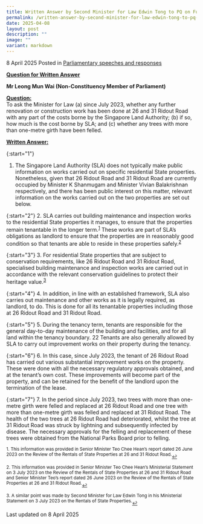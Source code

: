 ```yaml
---
title: Written Answer by Second Minister for Law Edwin Tong to PQ on Further Renovation Works and Felling of Trees at 26 and 31 Ridout Road
permalink: /written-answer-by-second-minister-for-law-edwin-tong-to-pq-on-further-renovation-felling-trees-26-and-31-ridout-road/
date: 2025-04-08
layout: post
description: ""
image: ""
variant: markdown
---
```

8 April 2025 Posted in [Parliamentary speeches and responses](/news/parliamentary-speeches) 

<b><u>Question for Written Answer</u></b>

<b>**Mr Leong Mun Wai (Non-Constituency Member of Parliament)**</b>

<b><u>Question:</u></b>
<br> To ask the Minister for Law (a) since July 2023, whether any further renovation or construction work has been done at 26 and 31 Ridout Road with any part of the costs borne by the Singapore Land Authority; (b) if so, how much is the cost borne by SLA; and (c) whether any trees with more than one-metre girth have been felled.

<b><u>Written Answer:</u></b>

{:start="1"}
1.	The Singapore Land Authority (SLA) does not typically make public information on works carried out on specific residential State properties. Nonetheless, given that 26 Ridout Road and 31 Ridout Road are currently occupied by Minister K Shanmugam and Minister Vivian Balakrishnan respectively, and there has been public interest on this matter, relevant information on the works carried out on the two properties are set out below.

{:start="2"}
2.	SLA carries out building maintenance and inspection works to the residential State properties it manages, to ensure that the properties remain tenantable in the longer term.<sup><a href="#fn1" id="ref1">1</a></sup> These works are part of SLA’s obligations as landlord to ensure that the properties are in reasonably good condition so that tenants are able to reside in these properties safely.<sup><a href="#fn2" id="ref2">2</a></sup>

{:start="3"}
3.	For residential State properties that are subject to conservation requirements, like 26 Ridout Road and 31 Ridout Road, specialised building maintenance and inspection works are carried out in accordance with the relevant conservation guidelines to protect their heritage value.<sup><a href="#fn3" id="ref3">3</a></sup>

{:start="4"}
4.	In addition, in line with an established framework, SLA also carries out maintenance and other works as it is legally required, as landlord, to do. This is done for all its tenantable properties including those at 26 Ridout Road and 31 Ridout Road.

{:start="5"}
5.	During the tenancy term, tenants are responsible for the general day-to-day maintenance of the building and facilities, and for all land within the tenancy boundary. 22 Tenants are also generally allowed by SLA to carry out improvement works on their property during the tenancy.	

{:start="6"}
6.	In this case, since July 2023, the tenant of 26 Ridout Road has carried out various substantial improvement works on the property. These were done with all the necessary regulatory approvals obtained, and at the tenant’s own cost. These improvements will become part of the property, and can be retained for the benefit of the landlord upon the termination of the lease.

{:start="7"}
7.	In the period since July 2023, two trees with more than one-metre girth were felled and replaced at 26 Ridout Road and one tree with more than one-metre girth was felled and replaced at 31 Ridout Road. The health of the two trees at 26 Ridout Road had deteriorated, whilst the tree at 31 Ridout Road was struck by lightning and subsequently infected by disease. The necessary approvals for the felling and replacement of these trees were obtained from the National Parks Board prior to felling.

<p></p><p><sup id="fn1">1.&nbsp;This information was provided in Senior Minister Teo Chee Hean’s report dated 26 June 2023 on the Review of the Rentals of State Properties at 26 and 31 Ridout Road.</sup><a href="#ref1" title="Jump back to footnote 1 in the text." style="font-size: 12px">↩</a></p>

<p><sup id="fn2">2.&nbsp;This information was provided in Senior Minister Teo Chee Hean’s Ministerial Statement on 3 July 2023 on the Review of the Rentals of State Properties at 26 and 31 Ridout Road and Senior Minister Teo’s report dated 26 June 2023 on the Review of the Rentals of State Properties at 26 and 31 Ridout Road.</sup><a href="#ref2" title="Jump back to footnote 2 in the text." style="font-size: 12px">↩</a></p>

<p><sup id="fn3">3.&nbsp;A similar point was made by Second Minister for Law Edwin Tong in his Ministerial Statement on 3 July 2023 on the Rentals of State Properties.</sup><a href="#ref3" title="Jump back to footnote 3 in the text." style="font-size: 12px">↩</a></p>

<p></p><p></p><p class="right-side-updated">Last updated on 8 April 2025</p>
